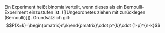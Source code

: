 Ein Experiment heißt binomialverteilt, wenn dieses als ein Bernoulli-Experiment einzustufen ist. ([[Ungeordnetes ziehen mit zurücklegen (Bernoulli)]]).
Grundsätzlich gilt:
$$P(X=k)=\begin{pmatrix}n\\k\end{pmatrix}\cdot p^{k}\cdot (1-p)^{n-k}$$

